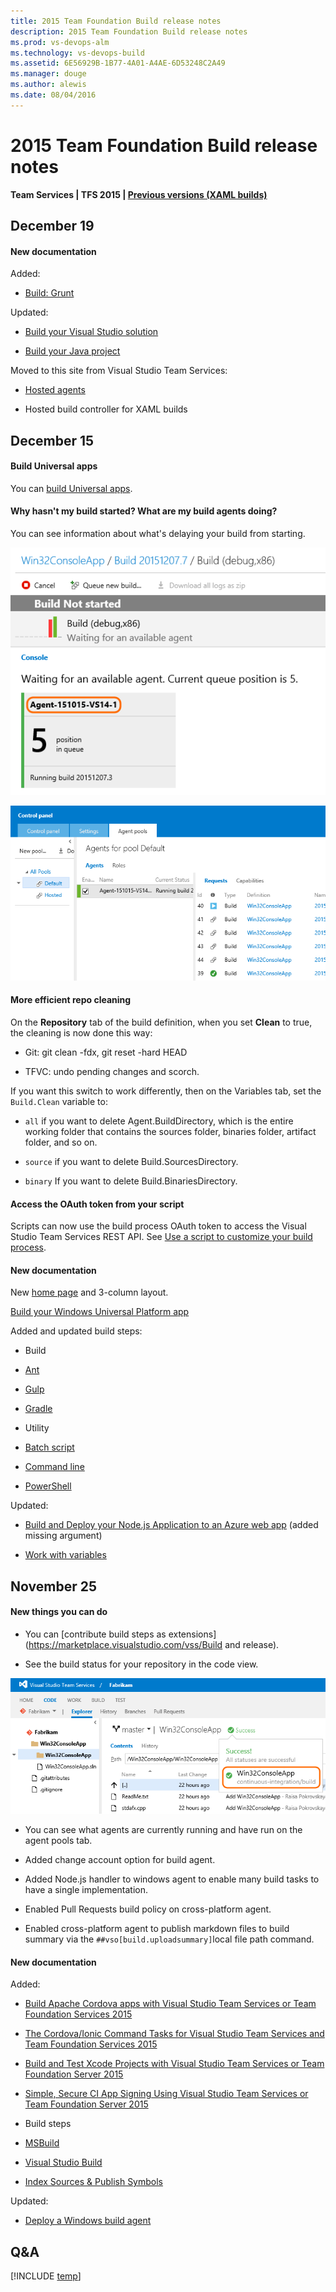 ```yaml
---
title: 2015 Team Foundation Build release notes
description: 2015 Team Foundation Build release notes
ms.prod: vs-devops-alm
ms.technology: vs-devops-build
ms.assetid: 6E56929B-1B77-4A01-A4AE-6D53248C2A49
ms.manager: douge
ms.author: alewis
ms.date: 08/04/2016
---
```


# 2015 Team Foundation Build release notes

**Team Services | TFS 2015 | [Previous versions (XAML builds)](http://msdn.microsoft.com/library/ms181709%28v=vs.120%29.aspx)**

## December 19

#### New documentation

Added:

* [Build: Grunt](../../tasks/build/grunt.md)

Updated:

* [Build your Visual Studio solution](../../apps/get-started/dot-net.md)

* [Build your Java project](../../apps/get-started/java-maven.md)

Moved to this site from Visual Studio Team Services:

* [Hosted agents](../../concepts/agents/hosted.md)

* Hosted build controller for XAML builds

## December 15

#### Build Universal apps

You can [build Universal apps](../../apps/windows/universal.md).

#### Why hasn't my build started? What are my build agents doing?

You can see information about what's delaying your build from starting.

![build waiting for an agent](_img/2015/12/build-waiting-for-an-agent.png)

![build agent pools tab with status information](_img/2015/12/build-agent-pools-tab-with-status-information.png)

#### More efficient repo cleaning

On the **Repository** tab of the build definition, when you set **Clean** to true, the cleaning is now done this way:

 * Git: git clean -fdx, git reset -hard HEAD

 * TFVC: undo pending changes and scorch.

If you want this switch to work differently, then on the Variables tab, set the ```Build.Clean``` variable to:

* ```all``` if you want to delete Agent.BuildDirectory, which is the entire working folder that contains the sources folder, binaries folder, artifact folder, and so on.

* ```source``` if you want to delete Build.SourcesDirectory.

* ```binary``` If you want to delete Build.BinariesDirectory.

#### Access the OAuth token from your script

Scripts can now use the build process OAuth token to access the Visual Studio Team Services REST API. See [Use a script to customize your build process](../../actions/scripts/powershell.md).

#### New documentation

New [home page](../../overview.md) and 3-column layout.

[Build your Windows Universal Platform app](../../apps/windows/universal.md)

Added and updated build steps:

* Build

 - [Ant](../../tasks/build/ant.md)

 - [Gulp](../../tasks/build/gulp.md)

 - [Gradle](../../tasks/build/gradle.md)

* Utility

 - [Batch script](../../tasks/utility/batch-script.md)

 - [Command line](../../tasks/utility/command-line.md)

 - [PowerShell](../../tasks/utility/powershell.md)

Updated:

* [Build and Deploy your Node.js Application to an Azure web app](../../apps/nodejs/nodejs-to-azure.md) (added missing argument)

* [Work with variables](../../concepts/definitions/build/variables.md)


## November 25

#### New things you can do

* You can [contribute build steps as extensions](https://marketplace.visualstudio.com/vss/Build and release).

* See the build status for your repository in the code view.

 ![build status in code tab](_img/2015/11/build-status-in-code-tab.png)

* You can see what agents are currently running and have run on the agent pools tab.

* Added change account option for build agent.

* Added Node.js handler to windows agent to enable many build tasks to have a single implementation.

* Enabled Pull Requests build policy on cross-platform agent.

* Enabled cross-platform agent to publish markdown files to build summary via the ```##vso[build.uploadsummary]```local file path command.

#### New documentation

Added:

* [Build Apache Cordova apps with Visual Studio Team Services or Team Foundation Services 2015](../../apps/mobile/cordova-build.md)

* [The Cordova/Ionic Command Tasks for Visual Studio Team Services and Team Foundation Services 2015](../../apps/mobile/cordova-command.md)

* [Build and Test Xcode Projects with Visual Studio Team Services or Team Foundation Server 2015](../../apps/mobile/xcode-ios.md)

* [Simple, Secure CI App Signing Using Visual Studio Team Services or Team Foundation Server 2015](../../apps/mobile/secure-certs.md)

* Build steps

 - [MSBuild](../../tasks/build/msbuild.md)

 - [Visual Studio Build](../../tasks/build/visual-studio-build.md)

 - [Index Sources & Publish Symbols](../../tasks/build/index-sources-publish-symbols.md)

Updated:

* [Deploy a Windows build agent](../../actions/agents/v1-windows.md)

## Q&A

<!-- BEGINSECTION class="md-qanda" -->

[!INCLUDE [temp](../../_shared/qa-versions.md)]

<!-- ENDSECTION -->
